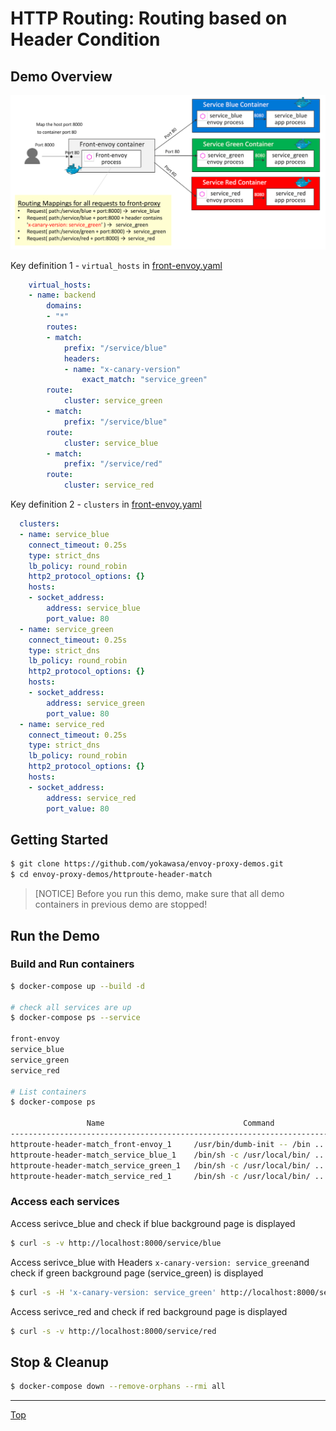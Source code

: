 # HTTP Routing: Routing based on Header Condition

## Demo Overview

![](../assets/demo-httproute-header-match.png)

Key definition 1 - `virtual_hosts` in [front-envoy.yaml](front-envoy.yaml)
```yaml
    virtual_hosts:
    - name: backend
        domains:
        - "*"
        routes:
        - match:
            prefix: "/service/blue"
            headers:
            - name: "x-canary-version"
                exact_match: "service_green"
        route:
            cluster: service_green
        - match:
            prefix: "/service/blue"
        route:
            cluster: service_blue
        - match:
            prefix: "/service/red"
        route:
            cluster: service_red
```

Key definition 2 - `clusters` in [front-envoy.yaml](front-envoy.yaml)
```yaml
  clusters:
  - name: service_blue
    connect_timeout: 0.25s
    type: strict_dns
    lb_policy: round_robin
    http2_protocol_options: {}
    hosts:
    - socket_address:
        address: service_blue
        port_value: 80
  - name: service_green
    connect_timeout: 0.25s
    type: strict_dns
    lb_policy: round_robin
    http2_protocol_options: {}
    hosts:
    - socket_address:
        address: service_green
        port_value: 80
  - name: service_red
    connect_timeout: 0.25s
    type: strict_dns
    lb_policy: round_robin
    http2_protocol_options: {}
    hosts:
    - socket_address:
        address: service_red
        port_value: 80
```

## Getting Started
```sh
$ git clone https://github.com/yokawasa/envoy-proxy-demos.git
$ cd envoy-proxy-demos/httproute-header-match
```

> [NOTICE] Before you run this demo, make sure that all demo containers in previous demo are stopped!

## Run the Demo

### Build and Run containers

```sh
$ docker-compose up --build -d

# check all services are up
$ docker-compose ps --service

front-envoy
service_blue
service_green
service_red

# List containers
$ docker-compose ps

                 Name                               Command               State                            Ports
-----------------------------------------------------------------------------------------------------------------------------------------
httproute-header-match_front-envoy_1     /usr/bin/dumb-init -- /bin ...   Up      10000/tcp, 0.0.0.0:8000->80/tcp, 0.0.0.0:8001->8001/tcp
httproute-header-match_service_blue_1    /bin/sh -c /usr/local/bin/ ...   Up      10000/tcp, 80/tcp
httproute-header-match_service_green_1   /bin/sh -c /usr/local/bin/ ...   Up      10000/tcp, 80/tcp
httproute-header-match_service_red_1     /bin/sh -c /usr/local/bin/ ...   Up      10000/tcp, 80/tcp

```

### Access each services

Access serivce_blue and check if blue background page is displayed

```sh
$ curl -s -v http://localhost:8000/service/blue
```

Access serivce_blue with Headers `x-canary-version: service_green`and check if green background page (service_green) is displayed

```sh
$ curl -s -H 'x-canary-version: service_green' http://localhost:8000/service/blue
```

Access serivce_red and check if red background page is displayed

```sh
$ curl -s -v http://localhost:8000/service/red
```

## Stop & Cleanup

```sh
$ docker-compose down --remove-orphans --rmi all
```

 ---
[Top](../README.md)